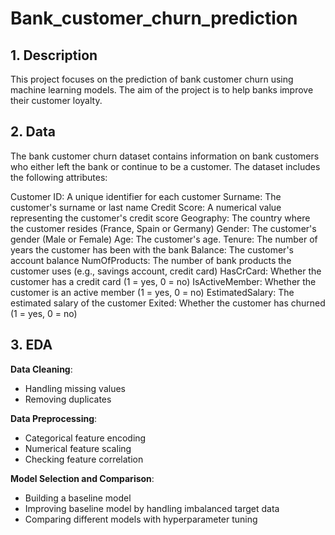 # Bank_customer_churn_prediction

## 1. Description
This project focuses on the prediction of bank customer churn using machine learning models. The aim of the project is to help banks improve their customer loyalty.

## 2. Data
The bank customer churn dataset contains information on bank customers who either left the bank or continue to be a customer. 
The dataset includes the following attributes:

Customer ID: A unique identifier for each customer
Surname: The customer's surname or last name
Credit Score: A numerical value representing the customer's credit score
Geography: The country where the customer resides (France, Spain or Germany)
Gender: The customer's gender (Male or Female)
Age: The customer's age.
Tenure: The number of years the customer has been with the bank
Balance: The customer's account balance
NumOfProducts: The number of bank products the customer uses (e.g., savings account, credit card)
HasCrCard: Whether the customer has a credit card (1 = yes, 0 = no)
IsActiveMember: Whether the customer is an active member (1 = yes, 0 = no)
EstimatedSalary: The estimated salary of the customer
Exited: Whether the customer has churned (1 = yes, 0 = no)

## 3. EDA
**Data Cleaning**: 
  - Handling missing values 
  - Removing duplicates
    
**Data Preprocessing**: 
  - Categorical feature encoding 
  - Numerical feature scaling 
  - Checking feature correlation
    
**Model Selection and Comparison**: 
  - Building a baseline model
  - Improving baseline model by handling imbalanced target data
  - Comparing different models with hyperparameter tuning


